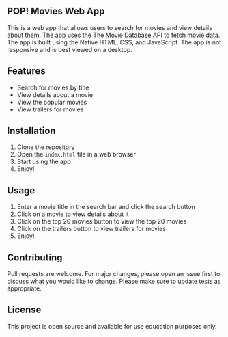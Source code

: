 ## POP! Movies Web App
This is a web app that allows users to search for movies and view details about them. The app uses the [The Movie Database API](https://www.themoviedb.org/documentation/api) to fetch movie data. The app is built using the Native HTML, CSS, and JavaScript. The app is not responsive and is best viewed on a desktop.

## Features
- Search for movies by title
- View details about a movie
- View the popular movies
- View trailers for movies

## Installation
1. Clone the repository
2. Open the `index.html` file in a web browser
3. Start using the app
4. Enjoy!

## Usage
1. Enter a movie title in the search bar and click the search button
2. Click on a movie to view details about it
3. Click on the top 20 movies button to view the top 20 movies
4. Click on the trailers button to view trailers for movies
5. Enjoy!

## Contributing
Pull requests are welcome. For major changes, please open an issue first to discuss what you would like to change. Please make sure to update tests as appropriate.

## License
This project is open source and available for use education purposes only. 